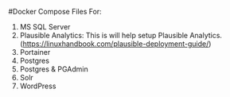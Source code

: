 #Docker Compose Files For:

1. MS SQL Server
2. Plausible Analytics: This is will help setup Plausible Analytics. (https://linuxhandbook.com/plausible-deployment-guide/)
3. Portainer
4. Postgres
5. Postgres & PGAdmin
6. Solr
7. WordPress